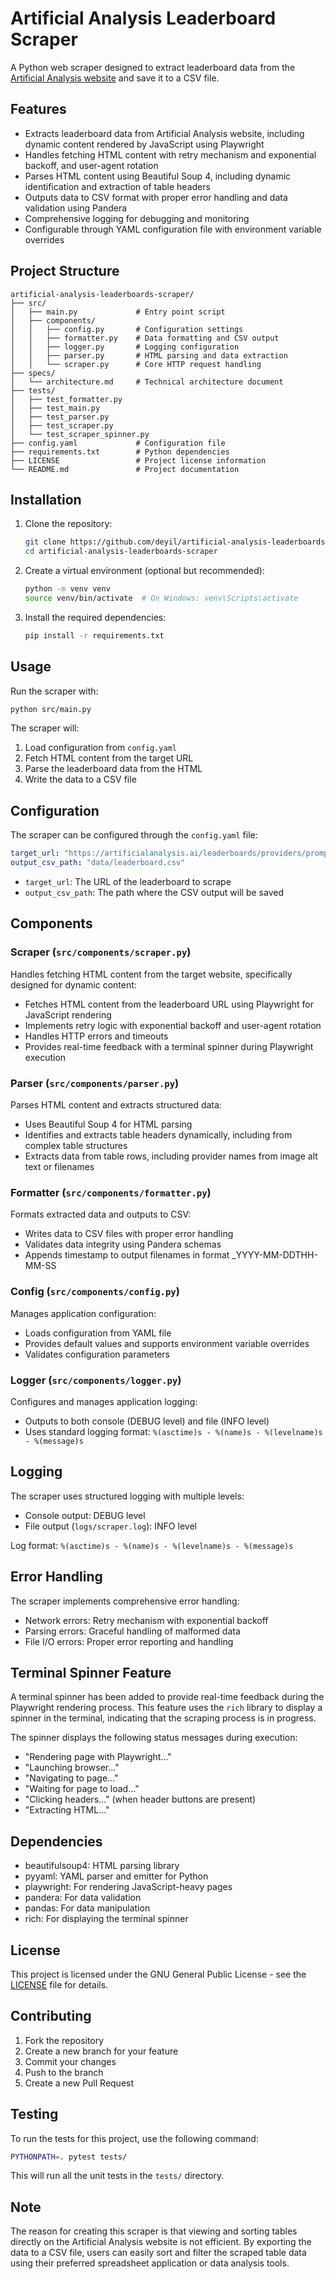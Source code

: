 # Artificial Analysis Leaderboard Scraper

A Python web scraper designed to extract leaderboard data from the [Artificial Analysis website](https://artificialanalysis.ai/leaderboards/providers/prompt-options/single/medium_coding?deprecation=all) and save it to a CSV file.

## Features
 
- Extracts leaderboard data from Artificial Analysis website, including dynamic content rendered by JavaScript using Playwright
- Handles fetching HTML content with retry mechanism and exponential backoff, and user-agent rotation
- Parses HTML content using Beautiful Soup 4, including dynamic identification and extraction of table headers
- Outputs data to CSV format with proper error handling and data validation using Pandera
- Comprehensive logging for debugging and monitoring
- Configurable through YAML configuration file with environment variable overrides

## Project Structure
 
```
artificial-analysis-leaderboards-scraper/
├── src/
│   ├── main.py             # Entry point script
│   ├── components/
│   │   ├── config.py       # Configuration settings
│   │   ├── formatter.py    # Data formatting and CSV output
│   │   ├── logger.py       # Logging configuration
│   │   ├── parser.py       # HTML parsing and data extraction
│   │   └── scraper.py      # Core HTTP request handling
├── specs/
│   └── architecture.md     # Technical architecture document
├── tests/
│   ├── test_formatter.py
│   ├── test_main.py
│   ├── test_parser.py
│   ├── test_scraper.py
│   └── test_scraper_spinner.py
├── config.yaml             # Configuration file
├── requirements.txt        # Python dependencies
├── LICENSE                 # Project license information
└── README.md               # Project documentation
```

## Installation

1. Clone the repository:
   ```bash
   git clone https://github.com/deyil/artificial-analysis-leaderboards-scraper.git
   cd artificial-analysis-leaderboards-scraper
   ```

2. Create a virtual environment (optional but recommended):
   ```bash
   python -m venv venv
   source venv/bin/activate  # On Windows: venv\Scripts\activate
   ```

3. Install the required dependencies:
   ```bash
   pip install -r requirements.txt
   ```

## Usage

Run the scraper with:
```bash
python src/main.py
```

The scraper will:
1. Load configuration from `config.yaml`
2. Fetch HTML content from the target URL
3. Parse the leaderboard data from the HTML
4. Write the data to a CSV file

## Configuration

The scraper can be configured through the `config.yaml` file:

```yaml
target_url: "https://artificialanalysis.ai/leaderboards/providers/prompt-options/single/medium_coding?deprecation=all"
output_csv_path: "data/leaderboard.csv"
```

- `target_url`: The URL of the leaderboard to scrape
- `output_csv_path`: The path where the CSV output will be saved

## Components
 
### Scraper (`src/components/scraper.py`)
Handles fetching HTML content from the target website, specifically designed for dynamic content:
- Fetches HTML content from the leaderboard URL using Playwright for JavaScript rendering
- Implements retry logic with exponential backoff and user-agent rotation
- Handles HTTP errors and timeouts
- Provides real-time feedback with a terminal spinner during Playwright execution
 
### Parser (`src/components/parser.py`)
Parses HTML content and extracts structured data:
- Uses Beautiful Soup 4 for HTML parsing
- Identifies and extracts table headers dynamically, including from complex table structures
- Extracts data from table rows, including provider names from image alt text or filenames
 
### Formatter (`src/components/formatter.py`)
Formats extracted data and outputs to CSV:
- Writes data to CSV files with proper error handling
- Validates data integrity using Pandera schemas
- Appends timestamp to output filenames in format _YYYY-MM-DDTHH-MM-SS
 
### Config (`src/components/config.py`)
Manages application configuration:
- Loads configuration from YAML file
- Provides default values and supports environment variable overrides
- Validates configuration parameters
 
### Logger (`src/components/logger.py`)
Configures and manages application logging:
- Outputs to both console (DEBUG level) and file (INFO level)
- Uses standard logging format: `%(asctime)s - %(name)s - %(levelname)s - %(message)s`

## Logging

The scraper uses structured logging with multiple levels:
- Console output: DEBUG level
- File output (`logs/scraper.log`): INFO level

Log format: `%(asctime)s - %(name)s - %(levelname)s - %(message)s`

## Error Handling

The scraper implements comprehensive error handling:
- Network errors: Retry mechanism with exponential backoff
- Parsing errors: Graceful handling of malformed data
- File I/O errors: Proper error reporting and handling

## Terminal Spinner Feature

A terminal spinner has been added to provide real-time feedback during the Playwright rendering process. This feature uses the `rich` library to display a spinner in the terminal, indicating that the scraping process is in progress.

The spinner displays the following status messages during execution:
- "Rendering page with Playwright..."
- "Launching browser..."
- "Navigating to page..."
- "Waiting for page to load..."
- "Clicking headers..." (when header buttons are present)
- "Extracting HTML..."

## Dependencies

- beautifulsoup4: HTML parsing library
- pyyaml: YAML parser and emitter for Python
- playwright: For rendering JavaScript-heavy pages
- pandera: For data validation
- pandas: For data manipulation
- rich: For displaying the terminal spinner

## License

This project is licensed under the GNU General Public License - see the [LICENSE](LICENSE) file for details.

## Contributing

1. Fork the repository
2. Create a new branch for your feature
3. Commit your changes
4. Push to the branch
5. Create a new Pull Request

## Testing

To run the tests for this project, use the following command:

```bash
PYTHONPATH=. pytest tests/
```

This will run all the unit tests in the `tests/` directory.

## Note
The reason for creating this scraper is that viewing and sorting tables directly on the Artificial Analysis website is not efficient. By exporting the data to a CSV file, users can easily sort and filter the scraped table data using their preferred spreadsheet application or data analysis tools.
